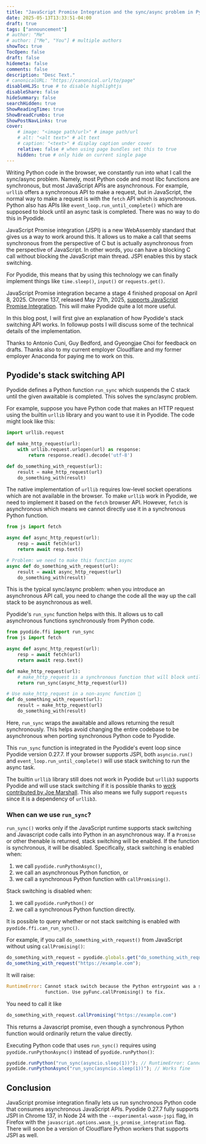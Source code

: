```yaml
---
title: "JavaScript Promise Integration and the sync/async problem in Pyodide"
date: 2025-05-13T13:33:51-04:00
draft: true
tags: ["announcement"]
# author: "Me"
# author: ["Me", "You"] # multiple authors
showToc: true
TocOpen: false
draft: false
hidemeta: false
comments: false
description: "Desc Text."
# canonicalURL: "https://canonical.url/to/page"
disableHLJS: true # to disable highlightjs
disableShare: false
hideSummary: false
searchHidden: true
ShowReadingTime: true
ShowBreadCrumbs: true
ShowPostNavLinks: true
cover:
    # image: "<image path/url>" # image path/url
    # alt: "<alt text>" # alt text
    # caption: "<text>" # display caption under cover
    relative: false # when using page bundles set this to true
    hidden: true # only hide on current single page
---
```


Writing Python code in the browser, we constantly run into what I call the
sync/async problem. Namely, most Python code and most libc functions are
synchronous, but most JavaScript APIs are asynchronous. For example, `urllib`
offers a synchronous API to make a request, but in JavaScript, the normal way to
make a request is with the `fetch` API which is asynchronous. Python also has
APIs like `event_loop.run_until_complete()` which are supposed to block until an
async task is completed. There was no way to do this in Pyodide.

JavaScript Promise integration (JSPI) is a new WebAssembly standard that gives
us a way to work around this. It allows us to make a call that seems synchronous
from the perspective of C but is actually asynchronous from the perspective of
JavaScript. In other words, you can have a blocking C call without blocking the
JavaScript main thread. JSPI enables this by stack switching.

For Pyodide, this means that by using this technology we can finally implement
things like `time.sleep()`, `input()` or `requests.get()`.

JavaScript Promise integration became a stage 4 finished proposal on April 8,
2025. Chrome 137, released May 27th, 2025, [supports JavaScript Promise
Integration](https://developer.chrome.com/release-notes/137#javascript_promise_integration).
This will make Pyodide quite a lot more useful.

In this blog post, I will first give an explanation of how Pyodide's stack
switching API works. In followup posts I will discuss some of the technical
details of the implementation.

Thanks to Antonio Cuni, Guy Bedford, and Gyeongjae Choi for feedback on drafts.
Thanks also to my current employer Cloudflare and my former employer Anaconda
for paying me to work on this.

## Pyodide's stack switching API

Pyodide defines a Python function `run_sync` which suspends the C stack until
the given awaitable is completed. This solves the sync/async problem.

For example, suppose you have Python code that makes an HTTP request using the
builtin `urllib` library and you want to use it in Pyodide. The code might look
like this:

```py
import urllib.request

def make_http_request(url):
    with urllib.request.urlopen(url) as response:
        return response.read().decode('utf-8')

def do_something_with_request(url):
    result = make_http_request(url)
    do_something_with(result)
```

The native implementation of `urllib` requires low-level socket operations which
are not available in the browser. To make `urllib` work in Pyodide, we need to
implement it based on the `fetch` browser API. However, `fetch` is asynchronous
which means we cannot directly use it in a synchronous Python function.

```py
from js import fetch

async def async_http_request(url):
    resp = await fetch(url)
    return await resp.text()

# Problem: we need to make this function async
async def do_something_with_request(url):
    result = await async_http_request(url)
    do_something_with(result)
```

This is the typical sync/async problem: when you introduce an asynchronous API
call, you need to change the code all the way up the call stack to be
asynchronous as well.

Pyodide's `run_sync` function helps with this. It allows us to call asynchronous
functions synchronously from Python code.

```py
from pyodide.ffi import run_sync
from js import fetch

async def async_http_request(url):
    resp = await fetch(url)
    return await resp.text()

def make_http_request(url):
    # make_http_request is a synchronous function that will block until the async function completes
    return run_sync(async_http_request(url))

# Use make_http_request in a non-async function 🎉
def do_something_with_request(url):
    result = make_http_request(url)
    do_something_with(result)
```

Here, `run_sync` wraps the awaitable and allows returning the result
synchronously. This helps avoid changing the entire codebase to be asynchronous
when porting synchronous Python code to Pyodide.

This `run_sync` function is integrated in the Pyodide's event loop since Pyodide
version 0.27.7. If your browser supports JSPI, both `asyncio.run()` and
`event_loop.run_until_complete()` will use stack switching to run the async
task.

The builtin `urllib` library still does not work in Pyodide but `urllib3`
supports Pyodide and will use stack switching if it is possible thanks to 
[work contributed by Joe Marshall](https://github.com/urllib3/urllib3/pull/3427).
This also means we fully support `requests` since it is a dependency of
`urllib3`.

### When can we use `run_sync`?

`run_sync()` works only if the JavaScript runtime supports stack switching and
Javascript code calls into Python in an asynchronous way. If a `Promise` or
other thenable is returned, stack switching will be enabled. If the function is
synchronous, it will be disabled. Specifically, stack switching is enabled when:
1. we call `pyodide.runPythonAsync()`,
2. we call an asynchronous Python function, or
3. we call a synchronous Python function with `callPromising()`.

Stack switching is disabled when:
1. we call `pyodide.runPython()` or
2. we call a synchronous Python function directly.

It is possible to query whether or not stack switching is enabled with
`pyodide.ffi.can_run_sync()`.

For example, if you call `do_something_with_request()` from JavaScript without
using `callPromising()`:

```js
do_something_with_request = pyodide.globals.get("do_something_with_request");
do_something_with_request("https://example.com");
```

It will raise:

```py
RuntimeError: Cannot stack switch because the Python entrypoint was a synchronous
              function. Use pyFunc.callPromising() to fix.
```

You need to call it like
```js
do_something_with_request.callPromising("https://example.com")
```

This returns a Javascript promise, even though a synchronous Python function would
ordinarily return the value directly.

Executing Python code that uses `run_sync()` requires using
`pyodide.runPythonAsync()` instead of `pyodide.runPython()`:

```js
pyodide.runPython("run_sync(asyncio.sleep(1))"); // RuntimeError: Cannot stack switch ...
pyodide.runPythonAsync("run_sync(asyncio.sleep(1))"); // Works fine
```

## Conclusion

JavaScript promise integration finally lets us run synchronous Python code that
consumes asynchronous JavaScript APIs. Pyodide 0.27.7 fully supports JSPI in
Chrome 137, in Node 24 with the `--experimental-wasm-jspi` flag, in Firefox with
the `javascript.options.wasm_js_promise_integration` flag. There will soon be a
version of Cloudflare Python workers that supports JSPI as well.
